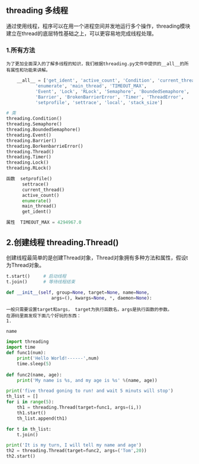 ## threading 多线程
通过使用线程，程序可以在用一个进程空间并发地运行多个操作，threading模块建立在thread的底层特性基础之上，可以更容易地完成线程处理。
### 1.所有方法
    为了更加全面深入的了解多线程的知识，我们根据threading.py文件中提供的__all__的所有属性和功能来讲解。
```python
    __all__ = ['get_ident', 'active_count', 'Condition', 'current_thread',
           'enumerate', 'main_thread', 'TIMEOUT_MAX',
           'Event', 'Lock', 'RLock', 'Semaphore', 'BoundedSemaphore', 'Thread',
           'Barrier', 'BrokenBarrierError', 'Timer', 'ThreadError',
           'setprofile', 'settrace', 'local', 'stack_size']

# 类   
threading.Condition()
threading.Semaphore()
threading.BoundedSemaphore()
threading.Event()
threading.Barrier()
threading.BorkenbarrieError()
threading.Thread()
threading.Timer()
threading.Lock()
threading.RLock()

函数  setprofile()
      settrace()
      current_thread()
      active_count()
      enumerate()
      main_thread()
      get_ident()

属性  TIMEOUT_MAX = 4294967.0
```

## 2.创建线程 threading.Thread()
创建线程最简单的是创建Thread对象，Thread对象拥有多种方法和属性，假设t为Thread对象。
```python
t.start()     # 启动线程
t.join()      # 等待线程结束
```


```python
def __init__(self, group=None, target=None, name=None,
                 args=(), kwargs=None, *, daemon=None):
```
    一般只需要设置target和args， target为执行函数名，args是执行函数的参数。
    在源码里面发现下面几个好玩的东西：
    1. 
     
    name


```python
import threading
import time
def func1(num):
    print('Hello World!------',num)
    time.sleep(5)
    
def func2(name, age):
    print('My name is %s, and my age is %s' %(name, age))

print('five thread goning to run! and wait 5 minuts will stop')
th_list = []
for i in range(5):
    th1 = threading.Thread(target=func1, args=(i,))
    th1.start()
    th_list.append(th1)

for t in th_list:
    t.join()

print('It is my turn, I will tell my name and age')
th2 = threading.Thread(target=func2, args=('Tom',20))
th2.start()
```

